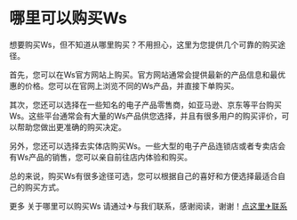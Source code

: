 # 哪里可以购买Ws

想要购买Ws，但不知道从哪里购买？不用担心，这里为您提供几个可靠的购买途径。

首先，您可以在Ws官方网站上购买。官方网站通常会提供最新的产品信息和最优惠的价格。您可以在官网上浏览不同的Ws产品，并直接下单购买。

其次，您还可以选择在一些知名的电子产品零售商，如亚马逊、京东等平台购买Ws。这些平台通常会有大量的Ws产品供您选择，并且有很多用户的购买评价，可以帮助您做出更准确的购买决定。

另外，您还可以选择去实体店购买Ws。一些大型的电子产品连锁店或者专卖店会有Ws产品的销售，您可以亲自前往店内体验和购买。

总的来说，购买Ws有很多途径可选，您可以根据自己的喜好和方便选择最适合自己的购买方式。

更多 关于哪里可以购买Ws 请通过✈与我们联系，感谢阅读，谢谢！[点这里✈联系](https://111.k02.cc)